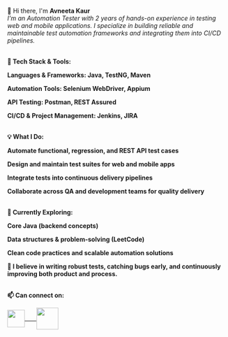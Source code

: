 👋 Hi there, I'm <b>Avneeta Kaur</b> <br>
<i>I'm an Automation Tester with 2 years of hands-on experience in testing web and mobile applications. I specialize in building reliable and maintainable test automation frameworks and integrating them into CI/CD pipelines.</i>

<br>
<b>🔧 Tech Stack & Tools:<b>

Languages & Frameworks: Java, TestNG, Maven

Automation Tools: Selenium WebDriver, Appium

API Testing: Postman, REST Assured

CI/CD & Project Management: Jenkins, JIRA

<br>
<b>💡 What I Do:</b>

Automate functional, regression, and REST API test cases

Design and maintain test suites for web and mobile apps

Integrate tests into continuous delivery pipelines

Collaborate across QA and development teams for quality delivery

<br>
<b>🚀 Currently Exploring:</b>

Core Java (backend concepts)

Data structures & problem-solving (LeetCode)

Clean code practices and scalable automation solutions

📌 I believe in writing robust tests, catching bugs early, and continuously improving both product and process.


<br>
📫 Can connect on:

<p align ="left">
<a href="https://www.linkedin.com/in/avneeta-kaur/"><img align="center" src="https://raw.githubusercontent.com/rahuldkjain/github-profile-readme-generator/master/src/images/icons/Social/linked-in-alt.svg" height="40" width="40" /> &nbsp; &nbsp;&nbsp; &nbsp;
<a href ="mailto:con.avneetakaur.com"><img align="center" src="https://img.icons8.com/color/50/000000/gmail-new.png" height="50" width="50" /><a>
 </p>

 <br>
 
